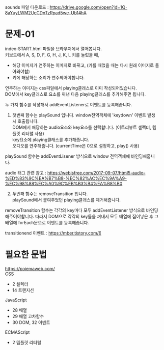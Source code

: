 sounds 파일 다운로드 : <https://drive.google.com/open?id=1Q-8aYuyLWM2UcCDnTzRpad5we-Ub14hA>

# 문제-01
index-START.html 파일을 브라우져에서 열어봅니다.   
키보드에서 A, S, D, F, G, H, J, K, L 키를 눌렀을 때,   
- 해당 이미지가 연주하는 이미지로 바뀌고, (키를 때었을 때는 다시 원래 이미지로 돌아와야함)
- 키에 해당하는 소리가 연주되어야합니다.

연주하는 이미지는 css파일에서 playing클래스로 이미 작성되어있습니다.   
DOM에서 key클래스로 요소를 꺼낸 다음 playing클래스를 추가해주면 됩니다.   

두 가지 함수를 작성해서 addEventListener로 이벤트를 등록해줍니다.

1. 첫번째 함수는 playSound 입니다. window전역객체에 'keydown' 이벤트 발생 시 호출됩니다.   
DOM에서 해당하는 audio요소와 key요소를 선택합니다. (어트리뷰트 셀렉터, 템플릿 리터럴 사용)   
key요소에 playing클래스를 추가해줍니다.   
오디오를 연주해줍니다. (currentTime은 0으로 설정하고, play() 사용)   

playSound 함수는 addEventLisener 방식으로 window 전역객체에 바인딩해줍니다.

audio 태그 관련 참고 : <https://webisfree.com/2017-09-07/html5-audio-%ED%83%9C%EA%B7%B8-%EC%82%AC%EC%9A%A9-%EC%98%88%EC%A0%9C%EB%B3%B4%EA%B8%B0>   


2. 두번째 함수는 removeTransition 입니다.   
playSound에서 붙여주었던 playing클래스를 제거해줍니다.

removeTransition 함수는 각각의 key마다 모두 addEventListener 방식으로 바인딩해주어야합니다. 따라서 DOM으로 각각의 key들을 꺼내서 모두 배열에 집어넣은 후 그 배열에 forEach문으로 이벤트를 등록해줍니다.

transitionend 이벤트 : <https://mber.tistory.com/6>




# 필요한 문법
<https://poiemaweb.com/>   
CSS
- 2 셀렉터
- 14 트랜지션

JavaScript
- 28 배열
- 29 배열 고차함수
- 30 DOM, 32 이벤트

ECMAScript
- 2 템플릿 리터럴

